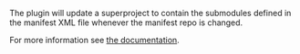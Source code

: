 
The plugin will update a superproject to contain the submodules defined in the
manifest XML file whenever the manifest repo is changed.

For more information see [the documentation](java/Documentation/about.md).
